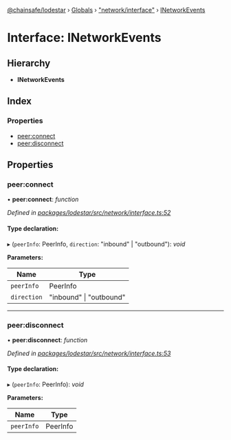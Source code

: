 [@chainsafe/lodestar](../README.md) › [Globals](../globals.md) › ["network/interface"](../modules/_network_interface_.md) › [INetworkEvents](_network_interface_.inetworkevents.md)

# Interface: INetworkEvents

## Hierarchy

* **INetworkEvents**

## Index

### Properties

* [peer:connect](_network_interface_.inetworkevents.md#peer:connect)
* [peer:disconnect](_network_interface_.inetworkevents.md#peer:disconnect)

## Properties

###  peer:connect

• **peer:connect**: *function*

*Defined in [packages/lodestar/src/network/interface.ts:52](https://github.com/ChainSafe/lodestar/blob/08fb27fc7/packages/lodestar/src/network/interface.ts#L52)*

#### Type declaration:

▸ (`peerInfo`: PeerInfo, `direction`: "inbound" | "outbound"): *void*

**Parameters:**

Name | Type |
------ | ------ |
`peerInfo` | PeerInfo |
`direction` | "inbound" &#124; "outbound" |

___

###  peer:disconnect

• **peer:disconnect**: *function*

*Defined in [packages/lodestar/src/network/interface.ts:53](https://github.com/ChainSafe/lodestar/blob/08fb27fc7/packages/lodestar/src/network/interface.ts#L53)*

#### Type declaration:

▸ (`peerInfo`: PeerInfo): *void*

**Parameters:**

Name | Type |
------ | ------ |
`peerInfo` | PeerInfo |
